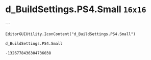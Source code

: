 # d_BuildSettings.PS4.Small `16x16`
<img src="/img/d_BuildSettings.PS4.Small.png" width=16 height=16>

``` CSharp
EditorGUIUtility.IconContent("d_BuildSettings.PS4.Small")
```
```
d_BuildSettings.PS4.Small
```
```
-1326778436304736038
```
